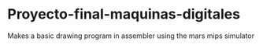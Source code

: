 # Proyecto-final-maquinas-digitales
Makes a basic drawing program in assembler using the mars mips simulator
